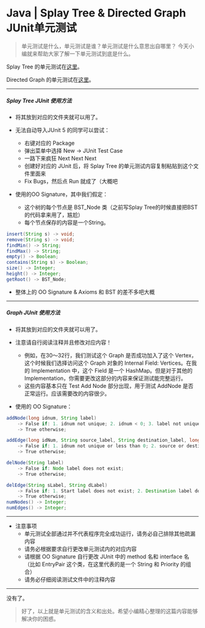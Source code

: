 # Java | Splay Tree & Directed Graph JUnit单元测试
> 单元测试是什么，单元测试是谁？单元测试是什么意思出自哪里？ 今天小编就来帮助大家了解一下单元测试到底是什么。  

Splay Tree 的单元测试在[这里](https://github.com/Elnifio/COMP401Notes/blob/master/Notes/Java%20%7C%20Splay%20Tree%20%26%20Directed%20Graph%20JUnit%20%E5%8D%95%E5%85%83%E6%B5%8B%E8%AF%95/JUnit_SPLT.java)。

Directed Graph 的单元测试在[这里](https://github.com/Elnifio/COMP401Notes/blob/master/Notes/Java%20%7C%20Splay%20Tree%20%26%20Directed%20Graph%20JUnit%20%E5%8D%95%E5%85%83%E6%B5%8B%E8%AF%95/Graph_JUnit.java)。

- - - -

##### Splay Tree JUnit 使用方法

- 将其放到对应的文件夹就可以用了。
- 无法自动导入JUnit 5 的同学可以尝试：
  - 右键对应的 Package
  - 弹出菜单中选择 New -> JUnit Test Case
  - 一路下来疯狂 Next Next Next
  - 创建好对应的 JUnit 后，将 Splay Tree 的单元测试内容复制粘贴到这个文件里面来
  - Fix Bugs，然后点 Run 就成了（大概吧
	
- 使用的OO Signature，其中我们假定：
  - 这个树的每个节点是 BST_Node 类（之前写Splay Tree的时候直接把BST的代码拿来用了，尴尬）
  - 每个节点保存的内容是一个String。

```Java
insert(String s) -> void; 
remove(String s) -> void;
findMin() -> String;
findMax() -> String;
empty() -> Boolean;
contains(String s) -> Boolean;
size() -> Integer;
height() -> Integer;
getRoot() -> BST_Node;
```
- 整体上的 OO Signature & Axioms 和 BST 的差不多吧大概

- - - -

##### Graph JUnit 使用方法

- 将其放到对应的文件夹就可以用了。
- 注意请自行阅读注释并且修改对应内容！
  - 例如，在30～32行，我们测试这个 Graph 是否成功加入了这个 Vertex，这个时候我们选择访问这个 Graph 对象的 Internal Field: Vertices。在我的 Implementation 中，这个 Field 是一个 HashMap。但是对于其他的 Implementation，你需要更改这部分的内容来保证测试能完整运行。
  - 这些内容基本只在 Test Add Node 部分出现，用于测试 AddNode 是否正常运行。应该需要改的内容很少。

- 使用的 OO Signature：

```Java
addNode(long idnum, String label) 
    -> False if: 1. idnum not unique; 2. idnum < 0; 3. label not unique; 4. label is null. 
    -> True otherwise;

addEdge(long idNum, String source_label, String destination_label, long weight, String edge_label) 
    -> False if: 1. idnum not unique or less than 0; 2. source or destination label does not exist; 3. there already have an edge on these two nodes;
    -> True otherwise;

delNode(String label)
    -> False if: Node label does not exist;
    -> True otherwise;

delEdge(String sLabel, String dLabel)
    -> False if: 1. Start label does not exist; 2. Destination label does not exist; 3. Edge from the start to destination label does not exist;
    -> True otherwise;
numNodes() -> Integer;
numEdges() -> Integer;
```

- - - -

- 注意事项
	- 单元测试全部通过并不代表程序完全成功运行，请务必自己排除其他疏漏内容
	- 请务必根据要求自行更改单元测试内的对应内容
	- 请根据 OO Signature 自行更改 JUnit 中的 method 名和 interface 名（比如 EntryPair 这个类，在这里代表的是一个 String 和 Priority 的组合）
	- 请务必仔细阅读测试文件中的注释内容
	
- - - -

没有了。

> 好了，以上就是单元测试的含义和出处。希望小编精心整理的这篇内容能够解决你的困惑。  
